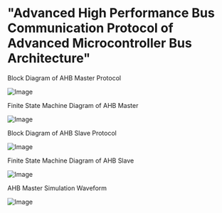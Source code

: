 # "Advanced High Performance Bus Communication Protocol of Advanced Microcontroller Bus Architecture"

Block Diagram of AHB Master Protocol

![Image](https://github.com/user-attachments/assets/f9e4daf5-f0c0-49ff-87f9-82d298f89664)

Finite State Machine Diagram of AHB Master

![Image](https://github.com/user-attachments/assets/0b5bd523-00b1-48cd-9808-bc8341a70d79)

Block Diagram of AHB Slave Protocol

![Image](https://github.com/user-attachments/assets/ab7e66fc-9cb2-4a44-8f60-9fa805402876)

Finite State Machine Diagram of AHB Slave

![Image](https://github.com/user-attachments/assets/c3a43559-1f9a-4719-b39c-da010ae7024e)

AHB Master Simulation Waveform

![Image](https://github.com/user-attachments/assets/681043ca-03a9-45dc-8dbc-305c819d3ea8)
